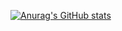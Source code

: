 [![Anurag's GitHub stats](https://github-readme-stats.vercel.app/api?username=bruno-azzi)](https://github.com/anuraghazra/github-readme-stats)
